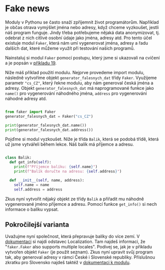 # Fake news

Moduly v Pythonu se často snaží zpříjemnit život programátorům. Například je občas otrava vymýšlet jména nebo adresy, když chceme vyzkoušet, jestli náš program funguje. Jindy třeba potřebujeme nějaká data anonymizovat, tj. odebrat z nich citlivé osobní údaje jako jména, adresy atd. Pro tento účel existuje modul `Faker`, která nám umí vygenerovat jména, adresy a řadu dalších dat, které můžeme využít při testování našich programů.

Nainstaluj si modul `Faker` pomocí postupu, který jsme si ukazovali na cvičení a je popsán v [příkladu 19](priklad19.md).

Níže máš příklad použití modulu. Nejprve provedeme import modulu, následně vytvoříme objekt `generator_falesnych_dat` třídy `Faker`. Využijeme parametr `"cs_CZ"`, který řekne modulu, aby nám generoval česká jména a adresy. Objekt `generator_falesnych_dat` má naprogramované funkce jako `name()` pro vygenerování náhodného jména, `address` pro vygenerování náhodné adresy atd.

```python

from faker import Faker
generator_falesnych_dat = Faker("cs_CZ")

print(generator_falesnych_dat.name())
print(generator_falesnych_dat.address())

```

Pojďme si modul vyzkoušet. Níže je třída `Balik`, která se podobá třídě, která už jsme vytvářeli během lekce. Náš balík má příjemce a adresu.

```python

class Balik:
  def get_info(self):
    print(f"Příjemce balíku: {self.name}")
    print(f"Balík doručte na adresu: {self.address}")

  def __init__(self, name, address):
    self.name = name
    self.address = address

```

Zkus nyní vytvořit nějaký objekt ze třídy `Balik` a přiřadit mu náhodně vygenerované jméno příjemce a adresu. Pomocí funkce `get_info()` si nech informace o balíku vypsat.

## Pokročilejší varianta

Uvažujme nyní společnost, která přepravuje balíky do více zemí. V [dokumentaci](https://faker.readthedocs.io/en/master/index.html) si najdi odstavec Localization. Tam najdeš informaci, že "`faker.Faker` also supports multiple locales". Podívej se, jak je v příkladu vytvořen objekt `Faker` (je použit seznam). Zkus nyní upravit svůj program tak, aby generoval adresy v rámci České i Slovenské republiky. Příslušnou zkratku pro Slovensko najdeš taktéž v [dokumentaci k modulu](https://faker.readthedocs.io/en/master/locales.html).
